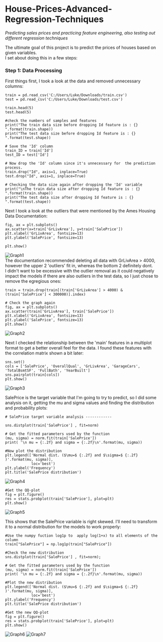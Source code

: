 # House-Prices-Advanced-Regression-Techniques
*Predicting sales prices and practicing feature engineering, also testing out different regression techniques*

The ultimate goal of this project is to predict the prices of houses based on given variables.  
I set about doing this in a few steps:
### Step 1: Data Processing
First things first, I took a look at the data and removed unnecessary columns:  
```
train = pd.read_csv('C:/Users/Luke/Downloads/train.csv')  
test = pd.read_csv('C:/Users/Luke/Downloads/test.csv') 

train.head(5)  
test.head(5)    

#check the numbers of samples and features  
print("The train data size before dropping Id feature is : {} ".format(train.shape))  
print("The test data size before dropping Id feature is : {} ".format(test.shape))  

# Save the 'Id' column  
train_ID = train['Id']  
test_ID = test['Id']  

# Now drop the 'Id' column since it's unnecessary for  the prediction process.  
train.drop("Id", axis=1, inplace=True)  
test.drop("Id", axis=1, inplace=True)  

# Checking the data size again after dropping the 'Id' variable  
print("\nThe train data size after dropping Id feature is : {} ".format(train.shape))  
print("The test data size after dropping Id feature is : {} ".format(test.shape))
```
Next I took a look at the outliers that were mentioned by the Ames Housing Data Documentation:
```
fig, ax = plt.subplots()
ax.scatter(x=train['GrLivArea'], y=train['SalePrice'])
plt.xlabel('GrLivArea', fontsize=13)
plt.ylabel('SalePrice', fontsize=13)

plt.show()
```
![Graph1](https://i.imgur.com/AKD6FgK.png)  
The documentation recommended deleting all data with GrLivArea > 4000, however the upper 2 'outliers' fit in, whereas the bottom 2 definitely dont.  
I didn't want to be excessive with the outlier removal as it could negatively impact the models if there are also outliers in the test data, so I just chose to remove the egregious ones:
```# Deleting outliers
train = train.drop(train[(train['GrLivArea'] > 4000) & (train['SalePrice'] < 300000)].index)

# Check the graph again
fig, ax = plt.subplots()
ax.scatter(train['GrLivArea'], train['SalePrice'])
plt.xlabel('GrLivArea', fontsize=13)
plt.ylabel('SalePrice', fontsize=13)
plt.show()
```
![Graph2](https://i.imgur.com/UN4865e.png)

Next I checked the relationship between the 'main' features in a multiplot format to get a better overall feel for the data. I found these features with the correlation matrix shown a bit later:
```#scatterplot
sns.set()
cols = ['SalePrice', 'OverallQual', 'GrLivArea', 'GarageCars', 'TotalBsmtSF', 'FullBath', 'YearBuilt']
sns.pairplot(train[cols])
plt.show()
```
![Graph3](https://i.imgur.com/vomRVPq.png)  

SalePrice is the target variable that I'm going to try to predict, so I did some analysis on it, getting the mu and sigma values and finding the distribution and probability plots:
```
# SalePrice target variable analysis ------------

sns.distplot(train['SalePrice'] , fit=norm)

# Get the fitted parameters used by the function
(mu, sigma) = norm.fit(train['SalePrice'])
print( '\n mu = {:.2f} and sigma = {:.2f}\n'.format(mu, sigma))

#Now plot the distribution
plt.legend(['Normal dist. ($\mu=$ {:.2f} and $\sigma=$ {:.2f} )'.format(mu, sigma)],
            loc='best')
plt.ylabel('Frequency')
plt.title('SalePrice distribution')
```
![Graph4](https://i.imgur.com/u9jbNlx.png)

```
#Get the QQ-plot
fig = plt.figure()
res = stats.probplot(train['SalePrice'], plot=plt)
plt.show()
```
![Graph5](https://i.imgur.com/bwCPfUo.png) 

This shows that the SalePrice variable is right skewed. I'll need to transform it to a normal distribution for the models to work properly:

```
#Use the numpy fuction log1p to  apply log(1+x) to all elements of the column
train["SalePrice"] = np.log1p(train["SalePrice"])

#Check the new distribution 
sns.distplot(train['SalePrice'] , fit=norm);

# Get the fitted parameters used by the function
(mu, sigma) = norm.fit(train['SalePrice'])
print( '\n mu = {:.2f} and sigma = {:.2f}\n'.format(mu, sigma))

#Plot the new distribution
plt.legend(['Normal dist. ($\mu=$ {:.2f} and $\sigma=$ {:.2f} )'.format(mu, sigma)],
            loc='best')
plt.ylabel('Frequency')
plt.title('SalePrice distribution')

#Get the new QQ-plot
fig = plt.figure()
res = stats.probplot(train['SalePrice'], plot=plt)
plt.show()
```
![Graph6](https://i.imgur.com/x8Wmq8W.png)
![Graph7](https://i.imgur.com/0R0YmDb.png)









